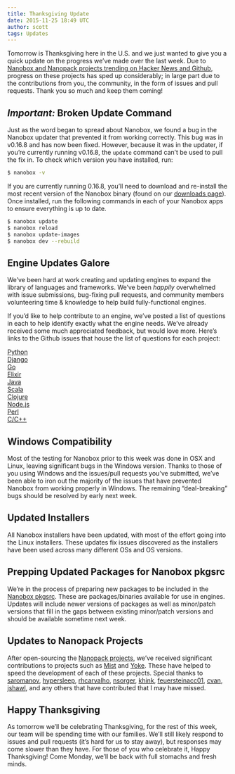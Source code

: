 ```yaml
---
title: Thanksgiving Update
date: 2015-11-25 18:49 UTC
author: scott
tags: Updates
---
```


Tomorrow is Thanksgiving here in the U.S. and we just wanted to give you a quick update on the progress we’ve made over the last week. Due to [Nanobox and Nanopack projects trending on Hacker News and Github](/3-projects-in-2-days-trend-on-hacker-news-github/), progress on these projects has sped up considerably; in large part due to the contributions from you, the community, in the form of issues and pull requests. Thank you so much and keep them coming!

## ***Important:*** Broken Update Command
Just as the word began to spread about Nanobox, we found a bug in the Nanobox updater that prevented it from working correctly. This bug was in v0.16.8 and has now been fixed. However, because it was in the updater, if you’re currently running v0.16.8, the `update` command can’t be used to pull the fix in. To check which version you have installed, run:

```bash
$ nanobox -v
```

If you are currently running 0.16.8, you’ll need to download and re-install the most recent version of the Nanobox binary (found on our [downloads page](https://desktop.nanobox.io/downloads/)). Once installed, run the following commands in each of your Nanobox apps to ensure everything is up to date.

```bash
$ nanobox update
$ nanobox reload
$ nanobox update-images
$ nanobox dev --rebuild
```

## Engine Updates Galore
We’ve been hard at work creating and updating engines to expand the library of languages and frameworks. We’ve been *happily* overwhelmed with issue submissions, bug-fixing pull requests, and community members volunteering time & knowledge to help build fully-functional engines.

If you’d like to help contribute to an engine, we’ve posted a list of questions in each to help identify exactly what the engine needs. We’ve already received some much appreciated feedback, but would love more. Here’s links to the Github issues that house the list of questions for each project:

[Python](https://github.com/nanobox-io/nanobox-engine-python/issues/4)  
[Django](https://github.com/nanobox-io/nanobox-engine-django/issues/1)  
[Go](https://github.com/nanobox-io/nanobox-engine-golang/issues/5)  
[Elixir](https://github.com/nanobox-io/nanobox-engine-elixir/issues/2)  
[Java](https://github.com/nanobox-io/nanobox-engine-java/issues/5)  
[Scala](https://github.com/nanobox-io/nanobox-engine-scala/issues/2)  
[Clojure](https://github.com/nanobox-io/nanobox-engine-clojure/issues/1)  
[Node.js](https://github.com/nanobox-io/nanobox-engine-nodejs/issues/7)  
[Perl](https://github.com/nanobox-io/nanobox-engine-perl/issues/1)  
[C/C++](https://github.com/nanobox-io/nanobox-engine-c/issues/1)  

## Windows Compatibility
Most of the testing for Nanobox prior to this week was done in OSX and Linux, leaving significant bugs in the Windows version. Thanks to those of you using Windows and the issues/pull requests you’ve submitted, we’ve been able to iron out the majority of the issues that have prevented Nanobox from working properly in Windows. The remaining “deal-breaking” bugs should be resolved by early next week.

## Updated Installers
All Nanobox installers have been updated, with most of the effort going into the Linux installers. These updates fix issues discovered as the installers have been used across many different OSs and OS versions.

## Prepping Updated Packages for Nanobox pkgsrc
We’re in the process of preparing new packages to be included in the [Nanobox pkgsrc](http://pkgsrc.nanobox.io/nanobox/base/Linux/). These are packages/binaries available for use in engines. Updates will include newer versions of packages as well as minor/patch versions that fill in the gaps between existing minor/patch versions and should be available sometime next week.

## Updates to Nanopack Projects
After open-sourcing the [Nanopack projects](http://nanopack.io), we’ve received significant contributions to projects such as [Mist](https://github.com/nanopack/mist) and [Yoke](https://github.com/nanopack/yoke). These have helped to speed the development of each of these projects. Special thanks to [saromanov](https://github.com/saromanov), [hypersleep](https://github.com/hypersleep), [rhcarvalho](https://github.com/rhcarvalho), [nsorger](https://github.com/nsorger), [khink](https://github.com/khink), [feuersteinacc01](https://github.com/feuersteinacc01), [cvan](https://github.com/cvan), [jshawl](https://github.com/jshawl), and any others that have contributed that I may have missed. 

## Happy Thanksgiving
As tomorrow we’ll be celebrating Thanksgiving, for the rest of this week, our team will be spending time with our families. We’ll still likely respond to issues and pull requests (it’s hard for us to stay away), but responses may come slower than they have. For those of you who celebrate it, Happy Thanksgiving! Come Monday, we’ll be back with full stomachs and fresh minds.